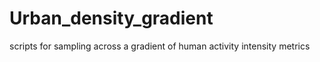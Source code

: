 # Urban_density_gradient
scripts for sampling across a gradient of human activity intensity metrics
